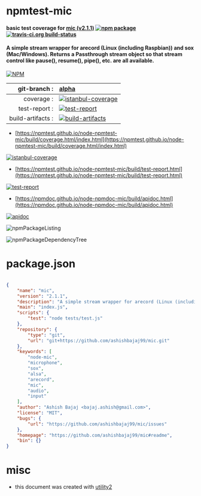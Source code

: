 # npmtest-mic

#### basic test coverage for  [mic (v2.1.1)](https://github.com/ashishbajaj99/mic#readme)  [![npm package](https://img.shields.io/npm/v/npmtest-mic.svg?style=flat-square)](https://www.npmjs.org/package/npmtest-mic) [![travis-ci.org build-status](https://api.travis-ci.org/npmtest/node-npmtest-mic.svg)](https://travis-ci.org/npmtest/node-npmtest-mic)

#### A simple stream wrapper for arecord (Linux (including Raspbian)) and sox (Mac/Windows). Returns a Passthrough stream object so that stream control like pause(), resume(), pipe(), etc. are all available.

[![NPM](https://nodei.co/npm/mic.png?downloads=true&downloadRank=true&stars=true)](https://www.npmjs.com/package/mic)

| git-branch : | [alpha](https://github.com/npmtest/node-npmtest-mic/tree/alpha)|
|--:|:--|
| coverage : | [![istanbul-coverage](https://npmtest.github.io/node-npmtest-mic/build/coverage.badge.svg)](https://npmtest.github.io/node-npmtest-mic/build/coverage.html/index.html)|
| test-report : | [![test-report](https://npmtest.github.io/node-npmtest-mic/build/test-report.badge.svg)](https://npmtest.github.io/node-npmtest-mic/build/test-report.html)|
| build-artifacts : | [![build-artifacts](https://npmtest.github.io/node-npmtest-mic/glyphicons_144_folder_open.png)](https://github.com/npmtest/node-npmtest-mic/tree/gh-pages/build)|

- [https://npmtest.github.io/node-npmtest-mic/build/coverage.html/index.html](https://npmtest.github.io/node-npmtest-mic/build/coverage.html/index.html)

[![istanbul-coverage](https://npmtest.github.io/node-npmtest-mic/build/screenCapture.buildCi.browser.%252Ftmp%252Fbuild%252Fcoverage.lib.html.png)](https://npmtest.github.io/node-npmtest-mic/build/coverage.html/index.html)

- [https://npmtest.github.io/node-npmtest-mic/build/test-report.html](https://npmtest.github.io/node-npmtest-mic/build/test-report.html)

[![test-report](https://npmtest.github.io/node-npmtest-mic/build/screenCapture.buildCi.browser.%252Ftmp%252Fbuild%252Ftest-report.html.png)](https://npmtest.github.io/node-npmtest-mic/build/test-report.html)

- [https://npmdoc.github.io/node-npmdoc-mic/build/apidoc.html](https://npmdoc.github.io/node-npmdoc-mic/build/apidoc.html)

[![apidoc](https://npmdoc.github.io/node-npmdoc-mic/build/screenCapture.buildCi.browser.%252Ftmp%252Fbuild%252Fapidoc.html.png)](https://npmdoc.github.io/node-npmdoc-mic/build/apidoc.html)

![npmPackageListing](https://npmtest.github.io/node-npmtest-mic/build/screenCapture.npmPackageListing.svg)

![npmPackageDependencyTree](https://npmtest.github.io/node-npmtest-mic/build/screenCapture.npmPackageDependencyTree.svg)



# package.json

```json

{
    "name": "mic",
    "version": "2.1.1",
    "description": "A simple stream wrapper for arecord (Linux (including Raspbian)) and sox (Mac/Windows). Returns a Passthrough stream object so that stream control like pause(), resume(), pipe(), etc. are all available.",
    "main": "index.js",
    "scripts": {
        "test": "node tests/test.js"
    },
    "repository": {
        "type": "git",
        "url": "git+https://github.com/ashishbajaj99/mic.git"
    },
    "keywords": [
        "node-mic",
        "microphone",
        "sox",
        "alsa",
        "arecord",
        "mic",
        "audio",
        "input"
    ],
    "author": "Ashish Bajaj <bajaj.ashish@gmail.com>",
    "license": "MIT",
    "bugs": {
        "url": "https://github.com/ashishbajaj99/mic/issues"
    },
    "homepage": "https://github.com/ashishbajaj99/mic#readme",
    "bin": {}
}
```



# misc
- this document was created with [utility2](https://github.com/kaizhu256/node-utility2)
